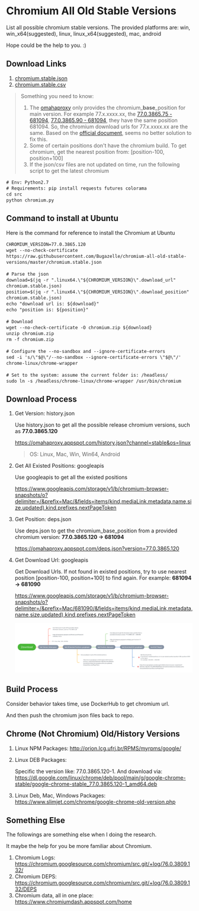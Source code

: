 Chromium All Old Stable Versions
====================

List all possible chromium stable versions. The provided platforms are: win, win_x64(suggested), linux, linux_x64(suggested), mac, android

Hope could be the help to you. :)

## Download Links

1. [chromium.stable.json](https://raw.githubusercontent.com/Bugazelle/chromium-all-old-stable-versions/master/chromium.stable.json)
2. [chromium.stable.csv](https://raw.githubusercontent.com/Bugazelle/chromium-all-old-stable-versions/master/chromium.stable.csv)

> Something you need to know: 
> 1. The [omahaproxy](https://omahaproxy.appspot.com/) only provides the chromium_**base**_position for main version. 
>    For example 77.x.xxxx.xx, the [77.0.3865.75 - 681094](https://omahaproxy.appspot.com/deps.json?version=77.0.3865.90), [77.0.3865.90 - 681094](https://omahaproxy.appspot.com/deps.json?version=77.0.3865.90), they have the same position 681094.
>    So, the chromium download urls for 77.x.xxxx.xx are the same.
>    Based on the [official document](https://www.chromium.org/getting-involved/download-chromium), seems no better solution to fix this.
> 2. Some of certain positions don't have the chromium build. To get chromium, get the nearest position from: [position-100, position+100]
> 3. If the json/csv files are not updated on time, run the following script to get the latest chromium

```shell
# Env: Python2.7
# Requirements: pip install requests futures colorama
cd src
python chromium.py 
```

## Command to install at Ubuntu

Here is the command for reference to install the Chromium at Ubuntu

```
CHROMIUM_VERSION=77.0.3865.120
wget --no-check-certificate https://raw.githubusercontent.com/Bugazelle/chromium-all-old-stable-versions/master/chromium.stable.json

# Parse the json
download=$(jq -r ".linux64.\"${CHROMIUM_VERSION}\".download_url" chromium.stable.json)
position=$(jq -r ".linux64.\"${CHROMIUM_VERSION}\".download_position" chromium.stable.json)
echo "download url is: ${download}"
echo "position is: ${position}"

# Download
wget --no-check-certificate -O chromium.zip ${download}
unzip chromium.zip
rm -f chromium.zip

# Configure the --no-sandbox and --ignore-certificate-errors
sed -i 's/\"$@\"/--no-sandbox --ignore-certificate-errors \"$@\"/' chrome-linux/chrome-wrapper

# Set to the system: assume the current folder is: /headless/
sudo ln -s /headless/chrome-linux/chrome-wrapper /usr/bin/chromium
```

## Download Process

1. Get Version: history.json

   Use history.json to get all the possible release chromium versions, such as **77.0.3865.120**

   https://omahaproxy.appspot.com/history.json?channel=stable&os=linux

   > OS: Linux, Mac, Win, Win64, Android
   
2. Get All Existed Positions: googleapis

   Use googleapis to get all the existed positions
   
   https://www.googleapis.com/storage/v1/b/chromium-browser-snapshots/o?delimiter=/&prefix=Mac/&fields=items(kind,mediaLink,metadata,name,size,updated),kind,prefixes,nextPageToken

3. Get Position: deps.json

   Use deps.json to get the chromium_base_position from a provided chromium version: **77.0.3865.120 -> 681094**

   https://omahaproxy.appspot.com/deps.json?version=77.0.3865.120

4. Get Download Url: googleapis

   Get Download Urls. If not found in existed positions, try to use nearest position [position-100, position+100] to find again.
   For example: **681094 -> 681090**

   https://www.googleapis.com/storage/v1/b/chromium-browser-snapshots/o?delimiter=/&prefix=Mac/681090/&fields=items(kind,mediaLink,metadata,name,size,updated),kind,prefixes,nextPageToken

   ![DownloadProcess](src/DownloadProcess.png)

## Build Process

Consider behavior takes time, use DockerHub to get chromium url.

And then push the chromium json files back to repo.

## Chrome (Not Chromium) Old/History Versions

1. Linux NPM Packages: http://orion.lcg.ufrj.br/RPMS/myrpms/google/

2. Linux DEB Packages: 

   Specific the version like: 77.0.3865.120-1. And download via: https://dl.google.com/linux/chrome/deb/pool/main/g/google-chrome-stable/google-chrome-stable_77.0.3865.120-1_amd64.deb

3. Linux Deb, Mac, Windows Packages: https://www.slimjet.com/chrome/google-chrome-old-version.php

## Something Else

The followings are something else when I doing the research.

It maybe the help for you be more familiar about Chromium.

1. Chromium Logs: https://chromium.googlesource.com/chromium/src.git/+log/76.0.3809.132/
2. Chromium DEPS: https://chromium.googlesource.com/chromium/src.git/+log/76.0.3809.132/DEPS
3. Chromium data, all in one place: https://www.chromiumdash.appspot.com/home
